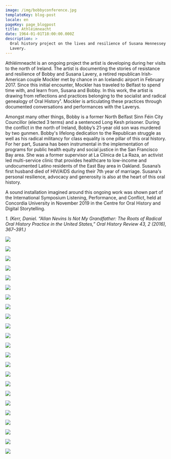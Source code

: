 ```yaml
---
image: /img/bobbyconference.jpg
templateKey: blog-post
locale: en
pageKey: page_blogpost
title: Athléimneacht
date: 1964-01-01T18:00:00.000Z
description: >
  Oral history project on the lives and resilience of Susana Hennessey and Bobby
  Lavery.
---
```

Athléimneacht is an ongoing project the artist is developing during her visits to the north of Ireland. The artist is documenting the stories of resistance and resilience of Bobby and Susana Lavery, a retired republican Irish-American couple Mockler met by chance in an Icelandic airport in February 2017. Since this initial encounter, Mockler has traveled to Belfast to spend time with, and learn from, Susana and Bobby. In this work, the artist is drawing from reflections and practices belonging to the socialist and radical genealogy of Oral History¹. Mockler is articulating these practices through documented conversations and performances with the Laverys.

Amongst many other things, Bobby is a former North Belfast Sinn Féin City Councillor (elected 3 terms) and a sentenced Long Kesh prisoner. During the conflict in the north of Ireland, Bobby’s 21-year old son was murdered by two gunmen. Bobby's lifelong dedication to the Republican struggle as well as his radical militancy for class equality is one pillar of this oral history. For her part, Susana has been instrumental in the implementation of programs for public health equity and social justice in the San Francisco Bay area. She was a former supervisor at La Clinica de La Raza, an activist led multi-service clinic that provides healthcare to low-income and undocumented Latino residents of the East Bay area in Oakland. Susana’s first husband died of HIV/AIDS during their 7th year of marriage. Susana's personal resilience, advocacy and generosity is also at the heart of this oral history.

A sound installation imagined around this ongoing work was shown part of the International Symposium Listening, Performance, and Conflict, held at Concordia University in November 2019 in the Centre for Oral History and Digital Storytelling.

*1. (Kerr, Daniel. “Allan Nevins Is Not My Grandfather: The Roots of Radical Oral History Practice in the United States,” Oral History Review 43, 2 (2016), 367–391.)*

![](/img/20180403_222323.jpg)

![](/img/p1140695.jpg)



![](/img/screen-shot-2019-09-18-at-12.14.10-pm.png)

![](/img/screen-shot-2019-09-18-at-11.30.56-am.png)

![](/img/hblocks.jpg)

![](/img/screen-shot-2018-01-30-at-5.27.40-pm.png)

![](/img/crop.png)

![](/img/screen-shot-2019-09-18-at-12.16.55-pm.png)

![](/img/p1190706-copy.jpg)

![](/img/p1190753.jpg)

![](/img/p1190773.jpg)

![](/img/p1190860.jpg)

![](/img/p1190844.jpg)

![](/img/p1190832.jpg)

![](/img/p1190819-copy.jpg)

![](/img/p1190757.jpg)

![](/img/p1190768.jpg)

![](/img/p1190868-copy.jpg)

![](/img/p1190889.jpg)

![](/img/p1190903.jpg)

![](/img/p1190880.jpg)

![](/img/p1190897-copy.jpg)

![](/img/p1190835.jpg)

